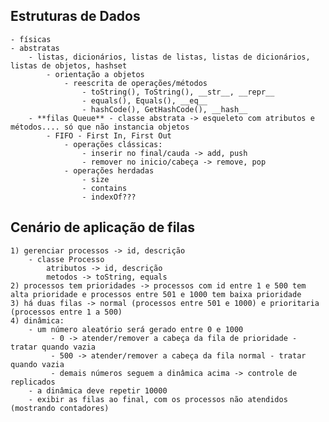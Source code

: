 ## Estruturas de Dados
    - físicas  
    - abstratas  
        - listas, dicionários, listas de listas, listas de dicionários, listas de objetos, hashset  
            - orientação a objetos  
                - reescrita de operações/métodos  
                    - toString(), ToString(), __str__, __repr__  
                    - equals(), Equals(), __eq__  
                    - hashCode(), GetHashCode(), __hash__  
        - **filas Queue** - classe abstrata -> esqueleto com atributos e métodos.... só que não instancia objetos  
            - FIFO - First In, First Out  
                - operações clássicas:  
                    - inserir no final/cauda -> add, push  
                    - remover no inicio/cabeça -> remove, pop  
                - operações herdadas  
                    - size  
                    - contains  
                    - indexOf???  

## Cenário de aplicação de filas
    1) gerenciar processos -> id, descrição  
        - classe Processo  
            atributos -> id, descrição  
            metodos -> toString, equals  
    2) processos tem prioridades -> processos com id entre 1 e 500 tem alta prioridade e processos entre 501 e 1000 tem baixa prioridade  
    3) há duas filas -> normal (processos entre 501 e 1000) e prioritaria (processos entre 1 a 500)  
    4) dinâmica:  
        - um número aleatório será gerado entre 0 e 1000  
             - 0 -> atender/remover a cabeça da fila de prioridade - tratar quando vazia   
             - 500 -> atender/remover a cabeça da fila normal - tratar quando vazia  
             - demais números seguem a dinâmica acima -> controle de replicados  
        - a dinâmica deve repetir 10000  
        - exibir as filas ao final, com os processos não atendidos (mostrando contadores)  

